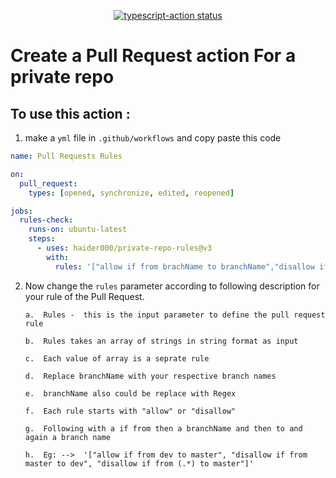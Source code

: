 <p align="center">
  <a href="https://github.com/actions/typescript-action/actions"><img alt="typescript-action status" src="https://github.com/actions/typescript-action/workflows/build-test/badge.svg"></a>
</p>

# Create a Pull Request action For a private repo


## To use this action :
  1. make a  ```yml``` file in  ```.github/workflows``` and copy paste this code
  
```yml
name: Pull Requests Rules

on:
  pull_request:
    types: [opened, synchronize, edited, reopened]

jobs:
  rules-check:
    runs-on: ubuntu-latest
    steps:
      - uses: haider000/private-repo-rules@v3
        with:
          rules: '["allow if from brachName to branchName","disallow if from brachName to branchName"]'
```
   
   2. Now change the ```rules``` parameter according to following description for your rule of the Pull Request.
     
      ```
      a.  Rules -  this is the input parameter to define the pull request rule
      
      b.  Rules takes an array of strings in string format as input
      
      c.  Each value of array is a seprate rule 
      
      d.  Replace branchName with your respective branch names
      
      e.  branchName also could be replace with Regex
      
      f.  Each rule starts with "allow" or "disallow"
      
      g.  Following with a if from then a branchName and then to and again a branch name
      
      h.  Eg: -->  '["allow if from dev to master", "disallow if from master to dev", "disallow if from (.*) to master"]'
      ```
